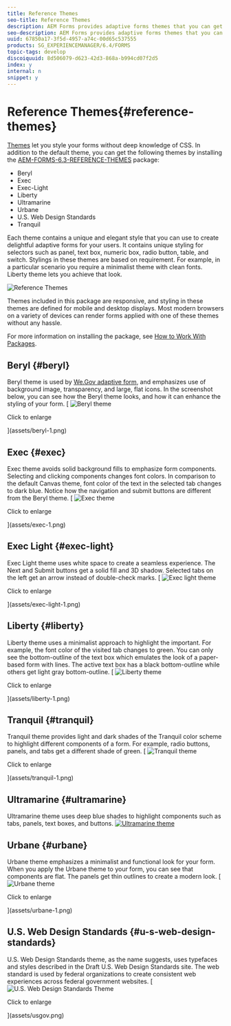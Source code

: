 ```yaml
---
title: Reference Themes
seo-title: Reference Themes
description: AEM Forms provides adaptive forms themes that you can get from package share and use to style a form. 
seo-description: AEM Forms provides adaptive forms themes that you can get from package share and use to style a form. 
uuid: 67850a17-3f5d-4957-a74c-00d65c537555
products: SG_EXPERIENCEMANAGER/6.4/FORMS
topic-tags: develop
discoiquuid: 8d506079-d623-42d3-868a-b994cd07f2d5
index: y
internal: n
snippet: y
---
```


# Reference Themes{#reference-themes}

[Themes](../../forms/using/themes.md) let you style your forms without deep knowledge of CSS. In addition to the default theme, you can get the following themes by installing the [AEM-FORMS-6.3-REFERENCE-THEMES](https://www.adobeaemcloud.com/content/marketplace/marketplaceProxy.html?packagePath=/content/companies/public/adobe/packages/cq630/fd/AEM-FORMS-6.3-REFERENCE-THEMES) package:

* Beryl
* Exec
* Exec-Light
* Liberty  
* Ultramarine  
* Urbane
* U.S. Web Design Standards  
* Tranquil

Each theme contains a unique and elegant style that you can use to create delightful adaptive forms for your users. It contains unique styling for selectors such as panel, text box, numeric box, radio button, table, and switch. Stylings in these themes are based on requirement. For example, in a particular scenario you require a minimalist theme with clean fonts. Liberty theme lets you achieve that look.

![Reference Themes](assets/ref-themes.png)

Themes included in this package are responsive, and styling in these themes are defined for mobile and desktop displays. Most modern browsers on a variety of devices can render forms applied with one of these themes without any hassle.

For more information on installing the package, see [How to Work With Packages](../../sites/administering/using/package-manager.md).

## Beryl {#beryl}

Beryl theme is used by [We.Gov adaptive form](../../forms/using/gov-reference-site-walkthrough.md), and emphasizes use of background image, transparency, and large, flat icons. In the screenshot below, you can see how the Beryl theme looks, and how it can enhance the styling of your form. 
[ ![Beryl theme](assets/beryl.png)

Click to enlarge

](assets/beryl-1.png)

## Exec {#exec}

Exec theme avoids solid background fills to emphasize form components. Selecting and clicking components changes font colors. In comparison to the default Canvas theme, font color of the text in the selected tab changes to dark blue. Notice how the navigation and submit buttons are different from the Beryl theme. 
[ ![Exec theme](assets/exec.png)

Click to enlarge

](assets/exec-1.png)

## Exec Light {#exec-light}

Exec Light theme uses white space to create a seamless experience. The Next and Submit buttons get a solid fill and 3D shadow. Selected tabs on the left get an arrow instead of double-check marks. 
[ ![Exec light theme](assets/exec-light.png)

Click to enlarge

](assets/exec-light-1.png)

## Liberty {#liberty}

Liberty theme uses a minimalist approach to highlight the important. For example, the font color of the visited tab changes to green. You can only see the bottom-outline of the text box which emulates the look of a paper-based form with lines. The active text box has a black bottom-outline while others get light gray bottom-outline. 
[ ![Liberty theme](assets/liberty.png)

Click to enlarge

](assets/liberty-1.png)

## Tranquil {#tranquil}

Tranquil theme provides light and dark shades of the Tranquil color scheme to highlight different components of a form. For example, radio buttons, panels, and tabs get a different shade of green.
[ ![Tranquil theme](assets/tranquil.png)

Click to enlarge

](assets/tranquil-1.png)

## Ultramarine {#ultramarine}

Ultramarine theme uses deep blue shades to highlight components such as tabs, panels, text boxes, and buttons. 
[ ![Ultramarine theme](assets/ultramarine.png)](assets/ultramarine-1.png)

## Urbane {#urbane}

Urbane theme emphasizes a minimalist and functional look for your form. When you apply the Urbane theme to your form, you can see that components are flat. The panels get thin outlines to create a modern look. 
[ ![Urbane theme](assets/urbane.png)

Click to enlarge

](assets/urbane-1.png)

## U.S. Web Design Standards {#u-s-web-design-standards}

U.S. Web Design Standards theme, as the name suggests, uses typefaces and styles described in the Draft U.S. Web Design Standards site. The web standard is used by federal organizations to create consistent web experiences across federal government websites. 
[ ![U.S. Web Design Standards Theme](assets/us-web-standards.png)

Click to enlarge

](assets/usgov.png)